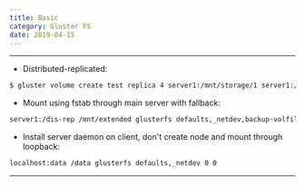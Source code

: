 ```yaml
---
title: Basic
category: Gluster FS
date: 2019-04-15
---
```


-----

* Distributed-replicated:

```bash
$ gluster volume create test replica 4 server1:/mnt/storage/1 server1:/mnt/storage/2 server3:/mnt/storage/1 server3:/mnt/storage/2 force
```

* Mount using fstab through main server with fallback:
```bash
server1:/dis-rep /mnt/extended glusterfs defaults,_netdev,backup-volfile-servers=server2:server3:/dis-rep 0 0
```

* Install server daemon on client, don't create node and mount through loopback:
```bash
localhost:data /data glusterfs defaults,_netdev 0 0
```

-----
